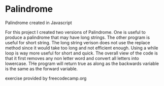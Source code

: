 # Palindrome
Palindrome created in Javascript

For this project I created two versions of Palindrome. One is useful to produce a palindrome that may have long strings. The other program is useful for short string. The long string verison does not use  the replace method since it would take too long and not efficient enough. Using a while loop is way more useful for short and quick. The overall view of the code is that it first removes any non letter word and convert all letters into lowercase. THe program will return true as along as the backwards variable is the same as the forward variable.

exercise provided by freecodecamp.org
